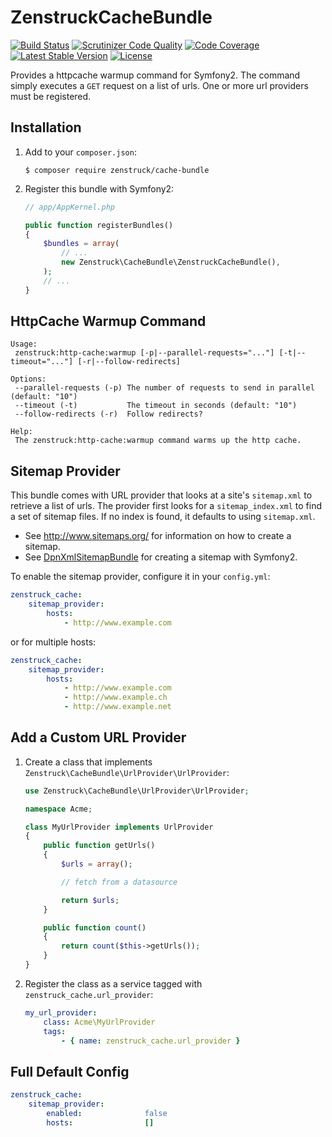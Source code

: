 # ZenstruckCacheBundle

[![Build Status](http://img.shields.io/travis/kbond/ZenstruckCacheBundle.svg?style=flat)](https://travis-ci.org/kbond/ZenstruckCacheBundle)
[![Scrutinizer Code Quality](http://img.shields.io/scrutinizer/g/kbond/ZenstruckCacheBundle.svg?style=flat)](https://scrutinizer-ci.com/g/kbond/ZenstruckCacheBundle/)
[![Code Coverage](http://img.shields.io/scrutinizer/coverage/g/kbond/ZenstruckCacheBundle.svg?style=flat)](https://scrutinizer-ci.com/g/kbond/ZenstruckCacheBundle/)
[![Latest Stable Version](http://img.shields.io/packagist/v/zenstruck/cache-bundle.svg?style=flat)](https://packagist.org/packages/zenstruck/cache-bundle)
[![License](http://img.shields.io/packagist/l/zenstruck/cache-bundle.svg?style=flat)](https://packagist.org/packages/zenstruck/cache-bundle)

Provides a httpcache warmup command for Symfony2. The command simply executes a `GET` request on a list of urls.
One or more url providers must be registered.

## Installation

1. Add to your `composer.json`:

    ```
    $ composer require zenstruck/cache-bundle
    ```

2. Register this bundle with Symfony2:

    ```php
    // app/AppKernel.php

    public function registerBundles()
    {
        $bundles = array(
            // ...
            new Zenstruck\CacheBundle\ZenstruckCacheBundle(),
        );
        // ...
    }
    ```

## HttpCache Warmup Command

```
Usage:
 zenstruck:http-cache:warmup [-p|--parallel-requests="..."] [-t|--timeout="..."] [-r|--follow-redirects]

Options:
 --parallel-requests (-p) The number of requests to send in parallel (default: "10")
 --timeout (-t)           The timeout in seconds (default: "10")
 --follow-redirects (-r)  Follow redirects?

Help:
 The zenstruck:http-cache:warmup command warms up the http cache.
```

## Sitemap Provider

This bundle comes with URL provider that looks at a site's `sitemap.xml` to retrieve a list of urls.  The provider
first looks for a `sitemap_index.xml` to find a set of sitemap files.  If no index is found, it defaults to using
`sitemap.xml`.

* See http://www.sitemaps.org/ for information on how to create a sitemap.
* See [DpnXmlSitemapBundle](https://github.com/bjo3rnf/DpnXmlSitemapBundle) for creating a sitemap with Symfony2.

To enable the sitemap provider, configure it in your `config.yml`:

```yaml
zenstruck_cache:
    sitemap_provider:
        hosts:
            - http://www.example.com
```

or for multiple hosts:

```yaml
zenstruck_cache:
    sitemap_provider:
        hosts:
            - http://www.example.com
            - http://www.example.ch
            - http://www.example.net
```

## Add a Custom URL Provider

1. Create a class that implements `Zenstruck\CacheBundle\UrlProvider\UrlProvider`:

    ```php
    use Zenstruck\CacheBundle\UrlProvider\UrlProvider;

    namespace Acme;

    class MyUrlProvider implements UrlProvider
    {
        public function getUrls()
        {
            $urls = array();

            // fetch from a datasource

            return $urls;
        }

        public function count()
        {
            return count($this->getUrls());
        }
    }
    ```

2. Register the class as a service tagged with `zenstruck_cache.url_provider`:

    ```yaml
    my_url_provider:
        class: Acme\MyUrlProvider
        tags:
            - { name: zenstruck_cache.url_provider }
    ```

## Full Default Config

```yaml
zenstruck_cache:
    sitemap_provider:
        enabled:              false
        hosts:                []
```

